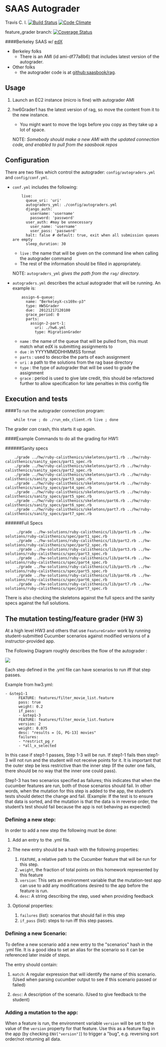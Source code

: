 SAAS Autograder
==============

Travis C. I. [![Build Status](https://travis-ci.org/saasbook/rag.png)](https://travis-ci.org/saasbook/rag)
[![Code Climate](https://codeclimate.com/github/saasbook/rag.png)](https://codeclimate.com/github/saasbook/rag)

feature_grader branch: [![Coverage Status](https://coveralls.io/repos/apelade/rag/badge.png?branch=feature_grader)](https://coveralls.io/r/apelade/rag?branch=feature_grader)


####Berkeley SAAS  w/ [edX](https://www.edx.org/)

* Berkeley folks
  * There is an AMI (id ami-df77a8b6) that includes latest version of the autograder.
* Other folks
  * the autograder code is at [github:saasbook/rag](https://github.com/saasbook/rag).

Usage
--------------------

1. Launch an EC2 instance (micro is fine) with autograder AMI

2. hw6Grader1 has the latest version of rag, so move the content from it to the new instance.
   * You might want to move the logs before you copy as they take up a lot of space.

    NOTE: <i>Somebody should make a new AMI with the updated connection code, and enabled to pull from the saasbook repos</i>

Configuration
------------------------

There are two files which control the autograder: ```config/autograders.yml``` and  ```config/conf.yml```.

* ```conf.yml``` includes the following:

          live:
            queue_uri: 'uri'
            autograders_yml: ./config/autograders.yml
            django_auth:
              username: 'username'
              password: 'password'
            user_auth: #may be unnecessary
              user_name: 'username'
              user_pass: 'password'
            halt: false # default: true, exit when all submission queues are empty
            sleep_duration: 30

     * ```live``` : the name that will be given on the command line when calling the autograder command
     * The rest of the information should be filled in appropriately.

  NOTE: ```autograders_yml``` _gives the path from the_ ```rag/``` _directory._


* ```autograders.yml``` describes the actual autograder that will be running. An example is:

          assign-6-queue:
            name: "BerkeleyX-cs169x-p3"
            type: HW5Grader
            due:  20121217120100
            grace_period: 0
            parts:
              assign-2-part-1:
                uri: ./hw6.yml
                type: MigrationGrader

    * ```name``` : the name of the queue that will be pulled from, this must match what edX is submitting assignments to
    * ```due``` : in YYYYMMDDHHMMSS format
    * ```parts``` : used to describe the parts of each assignment
    * ```uri``` : a path to the solutions from the rag base directory
    * ```type``` : the type of autograder that will be used to grade the assignment
    * ```grace``` : period is used to give late credit, this should be refactored further to allow specification for late penalties in this config file

Execution and tests
--------------------------------

####To run the autograder connection program:

        while true ; do ./run_edx_client.rb live ; done

   The grader *can* crash, this starts it up again.


####Example Commands to do all the grading for HW1:

######Sanity specs

        ./grade ../hw/ruby-calisthenics/skeletons/part1.rb ../hw/ruby-calisthenics/sanity_specs/part1_spec.rb
        ./grade ../hw/ruby-calisthenics/skeletons/part2.rb ../hw/ruby-calisthenics/sanity_specs/part2_spec.rb
        ./grade ../hw/ruby-calisthenics/skeletons/part3.rb ../hw/ruby-calisthenics/sanity_specs/part3_spec.rb
        ./grade ../hw/ruby-calisthenics/skeletons/part4.rb ../hw/ruby-calisthenics/sanity_specs/part4_spec.rb
        ./grade ../hw/ruby-calisthenics/skeletons/part5.rb ../hw/ruby-calisthenics/sanity_specs/part5_spec.rb
        ./grade ../hw/ruby-calisthenics/skeletons/part6.rb ../hw/ruby-calisthenics/sanity_specs/part6_spec.rb
        ./grade ../hw/ruby-calisthenics/skeletons/part7.rb ../hw/ruby-calisthenics/sanity_specs/part7_spec.rb

######Full Specs

         ./grade ../hw-solutions/ruby-calisthenics/lib/part1.rb ../hw-solutions/ruby-calisthenics/spec/part1_spec.rb
         ./grade ../hw-solutions/ruby-calisthenics/lib/part2.rb ../hw-solutions/ruby-calisthenics/spec/part2_spec.rb
         ./grade ../hw-solutions/ruby-calisthenics/lib/part3.rb ../hw-solutions/ruby-calisthenics/spec/part3_spec.rb
         ./grade ../hw-solutions/ruby-calisthenics/lib/part4.rb ../hw-solutions/ruby-calisthenics/spec/part4_spec.rb
         ./grade ../hw-solutions/ruby-calisthenics/lib/part5.rb ../hw-solutions/ruby-calisthenics/spec/part5_spec.rb
         ./grade ../hw-solutions/ruby-calisthenics/lib/part6.rb ../hw-solutions/ruby-calisthenics/spec/part6_spec.rb
         ./grade ../hw-solutions/ruby-calisthenics/lib/part7.rb ../hw-solutions/ruby-calisthenics/spec/part7_spec.rb

There is also checking the skeletons against the full specs and the sanity specs against the full solutions.


## The mutation testing/feature grader (HW 3)

At a high level HW3 and others that use `FeatureGrader` work by running
student-submitted Cucumber scenarios against modified versions of a
instructor-provided app. 

The Following Diagram roughly describes the flow of the autograder :

<img src="./feature_grader.png"/>

Each step defined in the .yml file can have scenarios to run iff that step passes.

Example from hw3.yml:

    - &step1-1
          FEATURE: features/filter_movie_list.feature
          pass: true
          weight: 0.2
          if_pass:
          - &step1-3
          FEATURE: features/filter_movie_list.feature
          version: 2
          weight: 0.075
          desc: "results = [G, PG-13] movies"
          failures:
          - *restrict_pg_r
          - *all_x_selected

In this case if step1-1 passes, Step 1-3 will be run. If step1-1 fails
then step1-3 will not run and the student will not receive points for
it. It is important that the outer step be less restrictive than the
inner step (If the outer one fails, there should be no way that the
inner one could pass). 

Step1-3 has two scenarios specified as failures; this indicates that
when the cucumber features are run, both of those scenarios should
fail. In other words, when the mutation for this step is added to the
app, the student’s tests should detect the change and fail. (Example: If
the test is to ensure that data is sorted, and the mutation is that the
data is in reverse order, the student’s test should fail because the app
is not behaving as expected) 

### Defining a new step:

In order to add a new step the following must be done:

1. Add an entry to the .yml file.

2. The new entry should be a hash  with the following properties:
	1. `FEATURE`, a relative path to the Cucumber feature that will be run for this step.
	2. `weight`, the fraction of total points on this homework
        represented by this feature
	3. `version`: This sets an environment variable that the
 mutation-test app can  use to add any modifications desired to the app before the feature is run.
	4. `desc`: A string describing the step, used when providing feedback

3. Optional properties:
	1. `failures` (list): scenarios that should fail in this step
	2. `if_pass` (list): steps to run iff this step passes.

### Defining a new Scenario:

To define a new scenario add a new entry to the "scenarios" hash in the
.yml file. 
It is a good idea to set an alias for the scenario so it can be
referenced later inside of steps. 

The entry should contain:

1. `match`: A regular expression that will identify the name of this
scenario. (Used when parsing cucumber output to see if this scenario
passed or failed) 

2. `desc`: A description of the scenario. (Used to give feedback to the student)

### Adding a mutation to the app:

When a feature is run, the environment variable `version` will be set to
the value of the `version` property for that feature.  Use this as a
feature flag in the app (by checking `ENV["version"]`) to trigger a
"bug", e.g. reversing sort order/not returning all data. 
